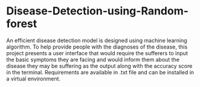 # Disease-Detection-using-Random-forest
An efficient disease detection model is designed using machine learning algorithm. To help provide people with the diagnoses of the disease, this project presents a user interface that would require the sufferers to input the basic  symptoms they are facing and would inform them about the disease they may be suffering as the output along with the accuracy score in the terminal.
Requirements are available in .txt file and can be installed in a virtual environment.
